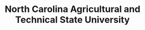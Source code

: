 ---
layout: repo
title: "North Carolina Agricultural and Technical State University"
id: 5286
permalink: repos/5286/
---